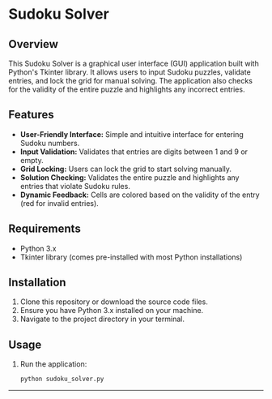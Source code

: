 # Sudoku Solver

## Overview

This Sudoku Solver is a graphical user interface (GUI) application built with Python's Tkinter library. It allows users to input Sudoku puzzles, validate entries, and lock the grid for manual solving. The application also checks for the validity of the entire puzzle and highlights any incorrect entries.

## Features

- **User-Friendly Interface:** Simple and intuitive interface for entering Sudoku numbers.
- **Input Validation:** Validates that entries are digits between 1 and 9 or empty.
- **Grid Locking:** Users can lock the grid to start solving manually.
- **Solution Checking:** Validates the entire puzzle and highlights any entries that violate Sudoku rules.
- **Dynamic Feedback:** Cells are colored based on the validity of the entry (red for invalid entries).

## Requirements

- Python 3.x
- Tkinter library (comes pre-installed with most Python installations)

## Installation

1. Clone this repository or download the source code files.
2. Ensure you have Python 3.x installed on your machine.
3. Navigate to the project directory in your terminal.

## Usage

1. Run the application:
   ```bash
   python sudoku_solver.py

-------------------------------------
